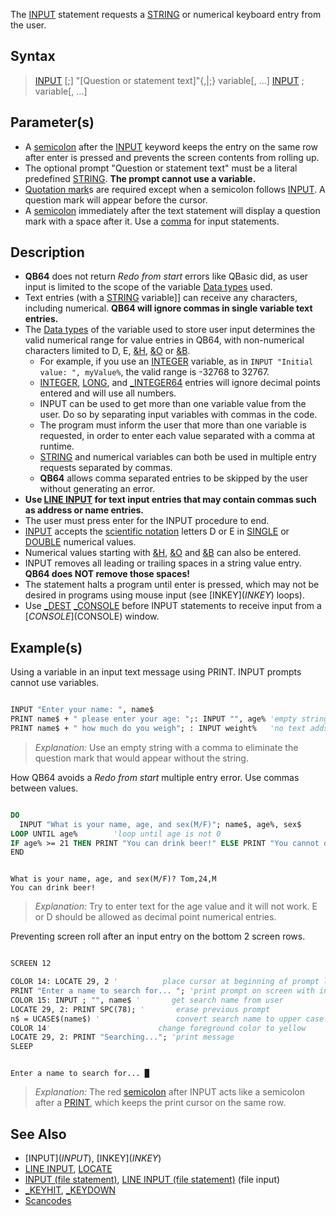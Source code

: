 The [INPUT](INPUT) statement requests a [STRING](STRING) or numerical keyboard entry from the user.

## Syntax

>  [INPUT](INPUT) [;] "[Question or statement text]"{,|;} variable[, ...]
>  [INPUT](INPUT) ; variable[, ...]

## Parameter(s)

* A [semicolon](semicolon) after the [INPUT](INPUT) keyword keeps the entry on the same row after enter is pressed  and prevents the screen contents from rolling up.
* The optional prompt "Question or statement text" must be a literal predefined [STRING](STRING). **The prompt cannot use a variable.**
* [Quotation mark](Quotation-mark)s are required except when a semicolon follows [INPUT](INPUT). A question mark will appear before the cursor.
* A [semicolon](semicolon) immediately after the text statement will display a question mark with a space after it. Use a [comma](comma) for input statements.

## Description

* **QB64** does not return *Redo from start* errors like QBasic did, as user input is limited to the scope of the variable [Data types](Data-types) used.
* Text entries (with a [STRING](STRING) variable]] can receive any characters, including numerical. **QB64 will ignore commas in single variable text entries.**
* The [Data types](Data-types) of the variable used to store user input determines the valid numerical range for value entries in QB64, with non-numerical characters limited to D, E, [&H](&H), [&O](&O) or [&B](&B).
  * For example, if you use an [INTEGER](INTEGER) variable, as in `INPUT "Initial value: ", myValue%`, the valid range is -32768 to 32767.
  * [INTEGER](INTEGER), [LONG](LONG), and [_INTEGER64](_INTEGER64) entries will ignore decimal points entered and will use all numbers.
  * INPUT can be used to get more than one variable value from the user. Do so by separating input variables with commas in the code.
  * The program must inform the user that more than one variable is requested, in order to enter each value separated with a comma at runtime.
  * [STRING](STRING) and numerical variables can both be used in multiple entry requests separated by commas.
  * **QB64**  allows comma separated entries to be skipped by the user without generating an error.
* **Use [LINE INPUT](LINE-INPUT) for text input entries that may contain commas such as address or name entries.**
* The user must press enter for the INPUT procedure to end. <!-- redundant: Multiple entries can be skipped. -->
* [INPUT](INPUT) accepts the [scientific notation](scientific-notation) letters D or E in [SINGLE](SINGLE) or [DOUBLE](DOUBLE) numerical values.
* Numerical values starting with [&H](&H), [&O](&O) and [&B](&B) can also be entered.
* INPUT removes all leading or trailing spaces in a string value entry. **QB64 does NOT remove those spaces!**
* The statement halts a program until enter is pressed, which may not be desired in programs using mouse input (see [INKEY$](INKEY$) loops).
* Use [_DEST](_DEST) [_CONSOLE](_CONSOLE) before INPUT statements to receive input from a [$CONSOLE]($CONSOLE) window.

## Example(s)

Using a variable in an input text message using PRINT. INPUT prompts cannot use variables.

```vb

INPUT "Enter your name: ", name$
PRINT name$ + " please enter your age: ";: INPUT "", age% 'empty string with comma
PRINT name$ + " how much do you weigh"; : INPUT weight%   'no text adds ? 

```

> *Explanation:* Use an empty string with a comma to eliminate the question mark that would appear without the string.

How QB64 avoids a *Redo from start* multiple entry error. Use commas between values.

```vb

DO
  INPUT "What is your name, age, and sex(M/F)"; name$, age%, sex$
LOOP UNTIL age%        'loop until age is not 0
IF age% >= 21 THEN PRINT "You can drink beer!" ELSE PRINT "You cannot drink beer yet!"
END 

```

```text

What is your name, age, and sex(M/F)? Tom,24,M
You can drink beer!

```

> *Explanation:* Try to enter text for the age value and it will not work. E or D should be allowed as decimal point numerical entries.

Preventing screen roll after an input entry on the bottom 2 screen rows.

```vb

SCREEN 12

COLOR 14: LOCATE 29, 2 '          place cursor at beginning of prompt line
PRINT "Enter a name to search for... "; 'print prompt on screen with input to follow
COLOR 15: INPUT ; "", name$ '       get search name from user
LOCATE 29, 2: PRINT SPC(78); '       erase previous prompt
n$ = UCASE$(name$) '                 convert search name to upper case
COLOR 14'                        change foreground color to yellow
LOCATE 29, 2: PRINT "Searching..."; 'print message
SLEEP 

```

```text

Enter a name to search for... █

```

>  *Explanation:* The red [semicolon](semicolon) after INPUT acts like a semicolon after a [PRINT](PRINT), which keeps the print cursor on the same row.

## See Also

* [INPUT$](INPUT$), [INKEY$](INKEY$)
* [LINE INPUT](LINE-INPUT), [LOCATE](LOCATE)
* [INPUT (file statement)](INPUT-(file-statement)), [LINE INPUT (file statement)](LINE-INPUT-(file-statement)) (file input)
* [_KEYHIT](_KEYHIT), [_KEYDOWN](_KEYDOWN)
* [Scancodes](Scancodes)
